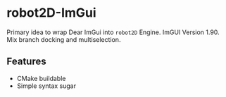 # robot2D-ImGui
Primary idea to wrap Dear ImGui into `robot2D` Engine.
ImGUI Version 1.90. Mix branch docking and multiselection. 

## Features
  - CMake buildable
  - Simple syntax sugar
